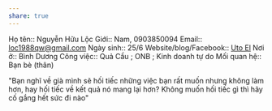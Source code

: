 ```yaml
---
share: true
---
```

Họ tên:: Nguyễn Hữu Lộc
Giới:: Nam, 0903850094
Email:: loc1988qw@gmail.com
Ngày sinh:: 25/6
Website/blog/Facebook:: [Uto El](https://www.facebook.com/utoelqw)
Nơi ở:: Bình Dương
Công việc:: Quả Cầu ; ONB ; Kinh doanh tự do
Mối quan hệ:: Bạn bè (thân)

"Bạn nghĩ về già mình sẽ hối tiếc những việc bạn rất muốn nhưng không làm hơn, hay hối tiếc về kết quả nó mang lại hơn?
Không muốn hối tiếc gì thì hãy cố gắng hết sức đi nào"
